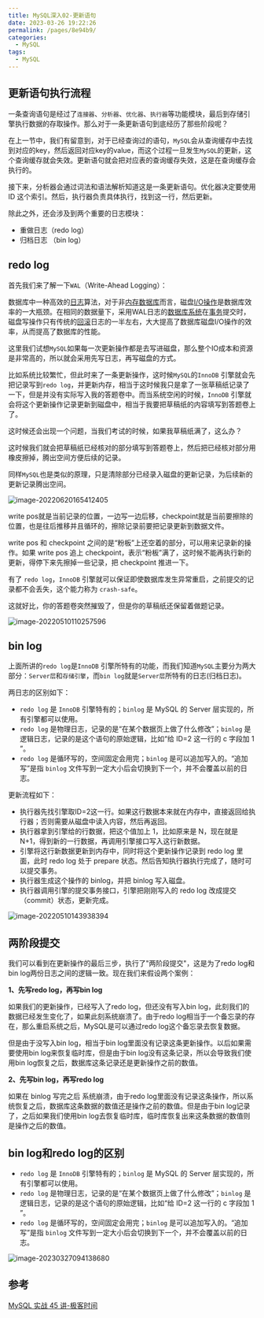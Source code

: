 ```yaml
---
title: MySQL深入02-更新语句
date: 2023-03-26 19:22:26
permalink: /pages/8e94b9/
categories: 
  - MySQL
tags: 
  - MySQL
---
```

## 更新语句执行流程

一条查询语句是经过了`连接器`、`分析器`、`优化器`、`执行器`等功能模块，最后到存储引擎执行数据的存取操作。那么对于一条更新语句到底经历了那些阶段呢？

在上一节中，我们有留意到，对于已经查询过的语句，`MySQL`会从查询缓存中去找到对应的key，然后返回对应key的value，而这个过程一旦发生`MySQL`的更新，这个查询缓存就会失效。更新语句就会把对应表的查询缓存失效，这是在查询缓存会执行的。

接下来，分析器会通过词法和语法解析知道这是一条更新语句。优化器决定要使用 ID 这个索引。然后，执行器负责具体执行，找到这一行，然后更新。

除此之外，还会涉及到两个重要的日志模块：

- 重做日志（redo log）
- 归档日志 （bin log）

## redo log

首先我们来了解一下`WAL`（Write-Ahead Logging）：

数据库中一种高效的[日志](https://baike.baidu.com/item/日志)算法，对于非[内存数据库](https://baike.baidu.com/item/内存数据库)而言，磁盘[I/O操作](https://baike.baidu.com/item/I%2FO操作/469761)是数据库效率的一大瓶颈。在相同的数据量下，采用WAL日志的[数据库系统](https://baike.baidu.com/item/数据库系统)在[事务](https://baike.baidu.com/item/事务)提交时，磁盘写操作只有传统的[回滚](https://baike.baidu.com/item/回滚)日志的一半左右，大大提高了数据库磁盘I/O操作的效率，从而提高了数据库的性能。

这里我们试想`MySQL`如果每一次更新操作都是去写进磁盘，那么整个IO成本和资源是非常高的，所以就会采用先写日志，再写磁盘的方式。

比如系统比较繁忙，但此时来了一条更新操作，这时候`MySQL`的`InnoDB` 引擎就会先把记录写到`redo log`，并更新内存，相当于这时候我只是拿了一张草稿纸记录了一下，但是并没有实际写入我的答题卷中。而当系统空闲的时候，`InnoDB` 引擎就会将这个更新操作记录更新到磁盘中，相当于我要把草稿纸的内容填写到答题卷上了。

这时候还会出现一个问题，当我们考试的时候，如果我草稿纸满了，这么办？

这时候我们就会把草稿纸已经核对的部分填写到答题卷上，然后把已经核对部分用橡皮擦掉，腾出空间方便后续的记录。

同样`MySQL`也是类似的原理，只是清除部分已经录入磁盘的更新记录，为后续新的更新记录腾出空间。

![image-20220620165412405](https://blog-1300853183.cos.ap-chengdu.myqcloud.com/img/image-20220620165412405.png)

write pos就是当前记录的位置，一边写一边后移，checkpoint就是当前要擦除的位置，也是往后推移并且循环的，擦除记录前要把记录更新到数据文件。

write pos 和 checkpoint 之间的是“粉板”上还空着的部分，可以用来记录新的操作。如果 write pos 追上 checkpoint，表示“粉板”满了，这时候不能再执行新的更新，得停下来先擦掉一些记录，把 checkpoint 推进一下。

有了 `redo log`，`InnoDB` 引擎就可以保证即使数据库发生异常重启，之前提交的记录都不会丢失，这个能力称为 `crash-safe`。

这就好比，你的答题卷突然摧毁了，但是你的草稿纸还保留着做题记录。

![image-20220510110257596](https://blog-1300853183.cos.ap-chengdu.myqcloud.com/img/image-20220510110257596.png)

## bin log

上面所讲的`redo log`是`InnoDB` 引擎所特有的功能，而我们知道`MySQL`主要分为两大部分：`Server层`和`存储引擎`，而`bin log`就是`Server层`所特有的日志(归档日志)。

两日志的区别如下：

- `redo log` 是 `InnoDB` 引擎特有的；`binlog` 是 MySQL 的 Server 层实现的，所有引擎都可以使用。
- `redo log` 是物理日志，记录的是“在某个数据页上做了什么修改”；`binlog` 是逻辑日志，记录的是这个语句的原始逻辑，比如“给 ID=2 这一行的 c 字段加 1 ”。
- `redo log` 是循环写的，空间固定会用完；`binlog` 是可以追加写入的。“追加写”是指 `binlog` 文件写到一定大小后会切换到下一个，并不会覆盖以前的日志。

更新流程如下：

- 执行器先找引擎取ID=2这一行。如果这行数据本来就在内存中，直接返回给执行器；否则需要从磁盘中读入内容，然后再返回。
- 执行器拿到引擎给的行数据，把这个值加上 1，比如原来是 N，现在就是 N+1，得到新的一行数据，再调用引擎接口写入这行新数据。
- 引擎将这行新数据更新到内存中，同时将这个更新操作记录到 redo log 里面，此时 redo log 处于 prepare 状态。然后告知执行器执行完成了，随时可以提交事务。
- 执行器生成这个操作的 binlog，并把 binlog 写入磁盘。
- 执行器调用引擎的提交事务接口，引擎把刚刚写入的 redo log 改成提交（commit）状态，更新完成。

![image-20220510143938394](https://blog-1300853183.cos.ap-chengdu.myqcloud.com/img/image-20220510143938394.png)

## 两阶段提交

我们可以看到在更新操作的最后三步，执行了"两阶段提交"，这是为了redo log和bin log两份日志之间的逻辑一致。现在我们来假设两个案例：

**1、先写redo log，再写bin log**

如果我们的更新操作，已经写入了redo log，但还没有写入bin log，此刻我们的数据已经发生变化了，如果此刻系统崩溃了。由于redo log相当于一个备忘录的存在，那么重启系统之后，MySQL是可以通过redo log这个备忘录去恢复数据。

但是由于没写入bin log，相当于bin log里面没有记录这条更新操作。以后如果需要使用bin log来恢复临时库，但是由于bin log没有这条记录，所以会导致我们使用bin log恢复之后，数据库这条记录还是更新操作之前的数值。

**2、先写bin log，再写redo log**

如果在 binlog 写完之后 系统崩溃，由于redo log里面没有记录这条操作，所以系统恢复之后，数据库这条数据的数值还是操作之前的数值。但是由于bin log记录了，之后如果我们使用bin log去恢复临时库，临时库恢复出来这条数据的数值则是操作之后的数值。

## bin log和redo log的区别

- `redo log` 是 `InnoDB` 引擎特有的；`binlog` 是 MySQL 的 Server 层实现的，所有引擎都可以使用。
- `redo log` 是物理日志，记录的是“在某个数据页上做了什么修改”；`binlog` 是逻辑日志，记录的是这个语句的原始逻辑，比如“给 ID=2 这一行的 c 字段加 1 ”。
- `redo log` 是循环写的，空间固定会用完；`binlog` 是可以追加写入的。“追加写”是指 `binlog` 文件写到一定大小后会切换到下一个，并不会覆盖以前的日志。

![image-20230327094138680](https://blog-1300853183.cos.ap-chengdu.myqcloud.com/img/image-20230327094138680.png)

## 参考

[MySQL 实战 45 讲-极客时间](https://time.geekbang.org/column/intro/100020801?tab=catalog)

